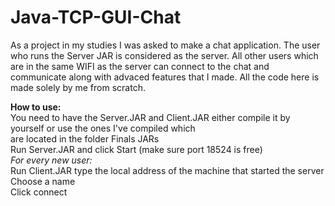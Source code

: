 # Java-TCP-GUI-Chat
As a project in my studies I was asked to make a chat application. 
The user who runs the Server JAR is considered as the server.
All other users which are in the same WIFI as the server can connect to the chat and communicate along with advaced features that I made. 
All the code here is made solely by me from scratch.

<strong>How to use:</strong><Br>
  You need to have the Server.JAR and Client.JAR either compile it by yourself or use the ones I've compiled which<br>
  are located in the folder Finals JARs<br>
  Run Server.JAR and click Start (make sure port 18524 is free)<br>
  <i>For every new user:</i><br>
    Run Client.JAR type the local address of the machine that started the server<br>
    Choose a name<br>
    Click connect

